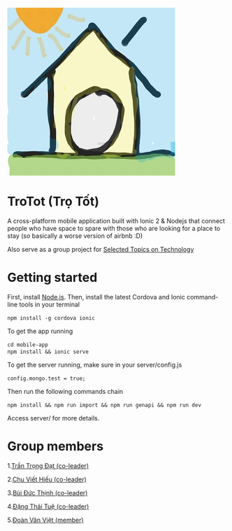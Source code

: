 ![TroTot](logo.jpg)

TroTot (Trọ Tốt)
=============

A cross-platform mobile application built with Ionic 2 & Nodejs that connect people who have space to spare with those who are looking for a place to stay (so basically a worse version of airbnb :D)

Also serve as a group project for [Selected Topics on Technology](http://uet.vnu.edu.vn/~tqlong/2017tech/)


Getting started
=============
First, install [Node.js](https://nodejs.org). Then, install the latest Cordova and Ionic command-line tools in your terminal
```
npm install -g cordova ionic
```
To get the app running 
```
cd mobile-app
npm install && ionic serve
```
To get the server running, make sure in your server/config.js 
```
config.mongo.test = true;
```
Then run the following commands chain
```
npm install && npm run import && npm run genapi && npm run dev
```
Access server/ for more details.



Group members
=============

1.[Trần Trọng Đạt (co-leader)](https://github.com/trongdat3011)

2.[Chu Viết Hiếu (co-leader)](https://github.com/chuhieu1)

3.[Bùi Đức Thịnh (co-leader)](https://github.com/thinh2)

4.[Đặng Thái Tuệ (co-leader)](https://github.com/hieua1)

5.[Đoàn Văn Việt (member)](https://github.com/vietdoan)




